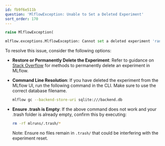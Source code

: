 ```yaml
---
id: fb9f6e511b
question: 'MlflowException: Unable to Set a Deleted Experiment'
sort_order: 170
---
```


```python
raise MlflowException(

mlflow.exceptions.MlflowException: Cannot set a deleted experiment 'random-forest-hyperopt' as the active experiment. You can restore the experiment, or permanently delete the experiment to create a new one.
```

To resolve this issue, consider the following options:

- **Restore or Permanently Delete the Experiment**: Refer to guidance on [Stack Overflow](https://stackoverflow.com/questions/60088889/how-do-you-permanently-delete-an-experiment-in-mlflow) for methods to permanently delete an experiment in MLflow.

- **Command Line Resolution**: If you have deleted the experiment from the MLflow UI, run the following command in the CLI. Make sure to use the correct database filename.
  
  ```bash
  mlflow gc --backend-store-uri sqlite:///backend.db
  ```

- **Ensure .trash is Empty**: If the above command does not work and your .trash folder is already empty, confirm this by executing:

  ```bash
  rm -rf mlruns/.trash/*
  ```
  
  Note: Ensure no files remain in `.trash/` that could be interfering with the experiment reset.